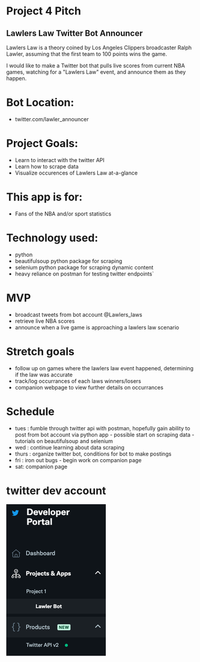 # Project 4 Pitch

## Lawlers Law Twitter Bot Announcer

Lawlers Law is a theory coined by Los Angeles Clippers broadcaster Ralph Lawler, assuming that the first team to 100 points wins the game.

I would like to make a Twitter bot that pulls live scores from current NBA games, watching for a "Lawlers Law" event, and announce them as they happen.

# Bot Location:
- twitter.com/lawler_announcer

# Project Goals:
- Learn to interact with the twitter API
- Learn how to scrape data
- Visualize occurences of Lawlers Law at-a-glance
 
# This app is for:
- Fans of the NBA and/or sport statistics

# Technology used:
- python
- beautifulsoup python package for scraping
- selenium python package for scraping dynamic content
- heavy reliance on postman for testing twitter endpoints`

# MVP
- broadcast tweets from bot account @Lawlers_laws
- retrieve live NBA scores
- announce when a live game is approaching a lawlers law scenario

# Stretch goals
- follow up on games where the lawlers law event happened, determining if the law was accurate
- track/log occurrances of each laws winners/losers
- companion webpage to view further details on occurrances


# Schedule
- tues : fumble through twitter api with postman, hopefully gain ability to post from bot account via python app - possible start on scraping data - tutorials on beautifulsoup and selenium
- wed : continue learning about data scraping
- thurs : organize twitter bot, conditions for bot to make postings
- fri : iron out bugs - begin work on companion page
- sat: companion page

# twitter dev account
![twitter dev account created](./assets/Untitled.png)